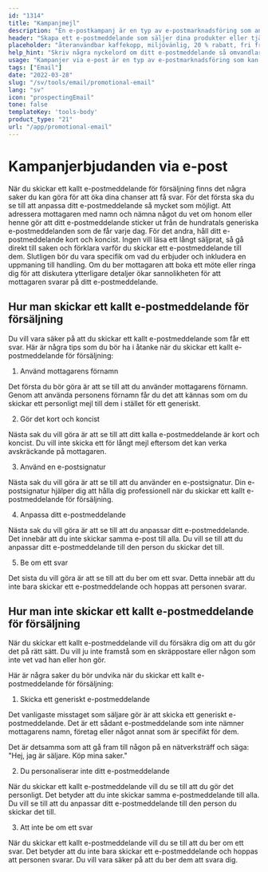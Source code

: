 ```yaml
---
id: "1314"
title: "Kampanjmejl"
description: "En e-postkampanj är en typ av e-postmarknadsföring som används för att marknadsföra produkter eller tjänster. E-postkampanjer skickas ofta till en lista med prenumeranter och kan användas för att marknadsföra försäljning, evenemang eller nya produkter. E-postkampanjer kan också användas för att bygga upp relationer med kunder eller för att odla lojalitet."
header: "Skapa ett e-postmeddelande som säljer dina produkter eller tjänster."
placeholder: "återanvändbar kaffekopp, miljövänlig, 20 % rabatt, fri frakt"
help_hint: "Skriv några nyckelord om ditt e-postmeddelande så omvandlar vi det till ett kampanjmeddelande."
usage: "Kampanjer via e-post är en typ av e-postmarknadsföring som kan användas för att marknadsföra försäljning, evenemang eller nya produkter. Följande generator kan hjälpa dig att utforma och brainstromera ett kampanjmejl som är nära kopplat till ditt varumärke."
tags: ["Email"]
date: "2022-03-28"
slug: "/sv/tools/email/promotional-email"
lang: "sv"
icon: "prospectingEmail"
tone: false
templateKey: 'tools-body'
product_type: "21"
url: "/app/promotional-email"
---
```


# Kampanjerbjudanden via e-post

När du skickar ett kallt e-postmeddelande för försäljning finns det några saker du kan göra för att öka dina chanser att få svar. För det första ska du se till att anpassa ditt e-postmeddelande så mycket som möjligt. Att adressera mottagaren med namn och nämna något du vet om honom eller henne gör att ditt e-postmeddelande sticker ut från de hundratals generiska e-postmeddelanden som de får varje dag. För det andra, håll ditt e-postmeddelande kort och koncist. Ingen vill läsa ett långt säljprat, så gå direkt till saken och förklara varför du skickar ett e-postmeddelande till dem. Slutligen bör du vara specifik om vad du erbjuder och inkludera en uppmaning till handling. Om du ber mottagaren att boka ett möte eller ringa dig för att diskutera ytterligare detaljer ökar sannolikheten för att mottagaren svarar på ditt e-postmeddelande.

## Hur man skickar ett kallt e-postmeddelande för försäljning

Du vill vara säker på att du skickar ett kallt e-postmeddelande som får ett svar. Här är några tips som du bör ha i åtanke när du skickar ett kallt e-postmeddelande för försäljning:

1. Använd mottagarens förnamn

Det första du bör göra är att se till att du använder mottagarens förnamn. Genom att använda personens förnamn får du det att kännas som om du skickar ett personligt mejl till dem i stället för ett generiskt.

2. Gör det kort och koncist

Nästa sak du vill göra är att se till att ditt kalla e-postmeddelande är kort och koncist. Du vill inte skicka ett för långt mejl eftersom det kan verka avskräckande på mottagaren.

3. Använd en e-postsignatur

Nästa sak du vill göra är att se till att du använder en e-postsignatur. Din e-postsignatur hjälper dig att hålla dig professionell när du skickar ett kallt e-postmeddelande för försäljning.

4. Anpassa ditt e-postmeddelande

Nästa sak du vill göra är att se till att du anpassar ditt e-postmeddelande. Det innebär att du inte skickar samma e-post till alla. Du vill se till att du anpassar ditt e-postmeddelande till den person du skickar det till.

5. Be om ett svar

Det sista du vill göra är att se till att du ber om ett svar. Detta innebär att du inte bara skickar ett e-postmeddelande och hoppas att personen svarar.

## Hur man inte skickar ett kallt e-postmeddelande för försäljning

När du skickar ett kallt e-postmeddelande vill du försäkra dig om att du gör det på rätt sätt. Du vill ju inte framstå som en skräppostare eller någon som inte vet vad han eller hon gör.

Här är några saker du bör undvika när du skickar ett kallt e-postmeddelande för försäljning:

1. Skicka ett generiskt e-postmeddelande

Det vanligaste misstaget som säljare gör är att skicka ett generiskt e-postmeddelande. Det är ett sådant e-postmeddelande som inte nämner mottagarens namn, företag eller något annat som är specifikt för dem.

Det är detsamma som att gå fram till någon på en nätverksträff och säga: "Hej, jag är säljare. Köp mina saker."

2. Du personaliserar inte ditt e-postmeddelande

När du skickar ett kallt e-postmeddelande vill du se till att du gör det personligt. Det betyder att du inte skickar samma e-postmeddelande till alla. Du vill se till att du anpassar ditt e-postmeddelande till den person du skickar det till.

3. Att inte be om ett svar

När du skickar ett kallt e-postmeddelande vill du se till att du ber om ett svar. Det betyder att du inte bara skickar ett e-postmeddelande och hoppas att personen svarar. Du vill vara säker på att du ber dem att svara dig.
